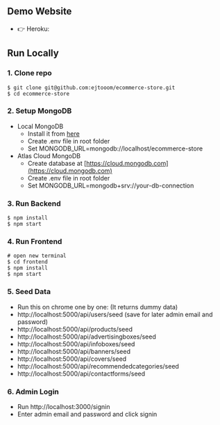 

## Demo Website
- 👉 Heroku: 

## Run Locally

### 1. Clone repo

```
$ git clone git@github.com:ejtooom/ecommerce-store.git
$ cd ecommerce-store
```

### 2. Setup MongoDB
- Local MongoDB
  - Install it from [here](https://www.mongodb.com/try/download/community)
  - Create .env file in root folder
  - Set MONGODB_URL=mongodb://localhost/ecommerce-store
- Atlas Cloud MongoDB
  - Create database at [https://cloud.mongodb.com](https://cloud.mongodb.com)
  - Create .env file in root folder
  - Set MONGODB_URL=mongodb+srv://your-db-connection

### 3. Run Backend

```
$ npm install
$ npm start
```

### 4. Run Frontend

```
# open new terminal
$ cd frontend
$ npm install
$ npm start
```

### 5. Seed Data

- Run this on chrome one by one: (It returns dummy data)
- http://localhost:5000/api/users/seed (save for later admin email and password)
- http://localhost:5000/api/products/seed
- http://localhost:5000/api/advertisingboxes/seed
- http://localhost:5000/api/infoboxes/seed
- http://localhost:5000/api/banners/seed
- http://localhost:5000/api/covers/seed
- http://localhost:5000/api/recommendedcategories/seed
- http://localhost:5000/api/contactforms/seed

### 6. Admin Login

- Run http://localhost:3000/signin
- Enter admin email and password and click signin

